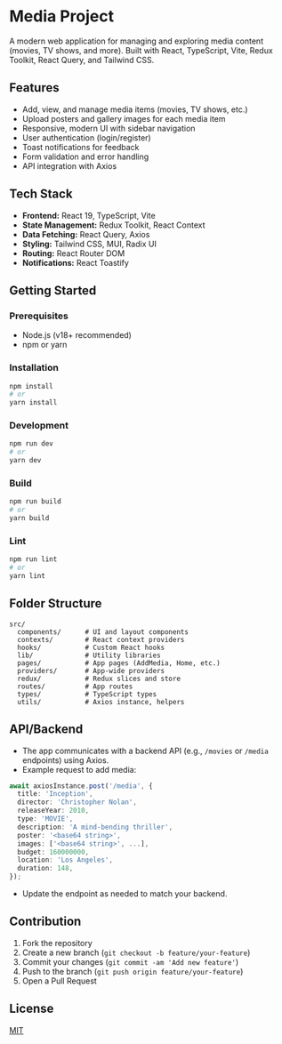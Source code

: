 # Media Project

A modern web application for managing and exploring media content (movies, TV shows, and more). Built with React, TypeScript, Vite, Redux Toolkit, React Query, and Tailwind CSS.

## Features
- Add, view, and manage media items (movies, TV shows, etc.)
- Upload posters and gallery images for each media item
- Responsive, modern UI with sidebar navigation
- User authentication (login/register)
- Toast notifications for feedback
- Form validation and error handling
- API integration with Axios

## Tech Stack
- **Frontend:** React 19, TypeScript, Vite
- **State Management:** Redux Toolkit, React Context
- **Data Fetching:** React Query, Axios
- **Styling:** Tailwind CSS, MUI, Radix UI
- **Routing:** React Router DOM
- **Notifications:** React Toastify

## Getting Started

### Prerequisites
- Node.js (v18+ recommended)
- npm or yarn

### Installation
```bash
npm install
# or
yarn install
```

### Development
```bash
npm run dev
# or
yarn dev
```

### Build
```bash
npm run build
# or
yarn build
```

### Lint
```bash
npm run lint
# or
yarn lint
```

## Folder Structure
```
src/
  components/      # UI and layout components
  contexts/        # React context providers
  hooks/           # Custom React hooks
  lib/             # Utility libraries
  pages/           # App pages (AddMedia, Home, etc.)
  providers/       # App-wide providers
  redux/           # Redux slices and store
  routes/          # App routes
  types/           # TypeScript types
  utils/           # Axios instance, helpers
```

## API/Backend
- The app communicates with a backend API (e.g., `/movies` or `/media` endpoints) using Axios.
- Example request to add media:

```ts
await axiosInstance.post('/media', {
  title: 'Inception',
  director: 'Christopher Nolan',
  releaseYear: 2010,
  type: 'MOVIE',
  description: 'A mind-bending thriller',
  poster: '<base64 string>',
  images: ['<base64 string>', ...],
  budget: 160000000,
  location: 'Los Angeles',
  duration: 148,
});
```
- Update the endpoint as needed to match your backend.

## Contribution
1. Fork the repository
2. Create a new branch (`git checkout -b feature/your-feature`)
3. Commit your changes (`git commit -am 'Add new feature'`)
4. Push to the branch (`git push origin feature/your-feature`)
5. Open a Pull Request

## License
[MIT](LICENSE)
